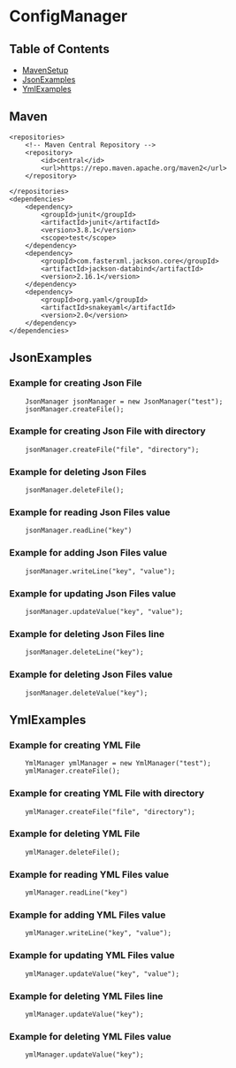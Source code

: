 # ConfigManager

## Table of Contents
 - [MavenSetup](#Maven)
 - [JsonExamples](#JsonExamples)
 - [YmlExamples](#YmlExamples)

## Maven
       
    <repositories>
        <!-- Maven Central Repository -->
        <repository>
            <id>central</id>
            <url>https://repo.maven.apache.org/maven2</url>
        </repository>

    </repositories>
    <dependencies>
        <dependency>
            <groupId>junit</groupId>
            <artifactId>junit</artifactId>
            <version>3.8.1</version>
            <scope>test</scope>
        </dependency>
        <dependency>
            <groupId>com.fasterxml.jackson.core</groupId>
            <artifactId>jackson-databind</artifactId>
            <version>2.16.1</version>
        </dependency>
        <dependency>
            <groupId>org.yaml</groupId>
            <artifactId>snakeyaml</artifactId>
            <version>2.0</version>
        </dependency>
    </dependencies>

## JsonExamples

### Example for creating Json File
        JsonManager jsonManager = new JsonManager("test");
        jsonManager.createFile();

### Example for creating Json File with directory
        jsonManager.createFile("file", "directory");
### Example for deleting Json Files
        jsonManager.deleteFile();
### Example for reading Json Files value
        jsonManager.readLine("key")
### Example for adding Json Files value
        jsonManager.writeLine("key", "value");
### Example for updating Json Files value
        jsonManager.updateValue("key", "value");
### Example for deleting Json Files line
        jsonManager.deleteLine("key");
### Example for deleting Json Files value
        jsonManager.deleteValue("key");
        
## YmlExamples
### Example for creating YML File
        YmlManager ymlManager = new YmlManager("test");
        ymlManager.createFile();

### Example for creating YML File with directory
        ymlManager.createFile("file", "directory");
### Example for deleting YML File
        ymlManager.deleteFile();
### Example for reading YML Files value
        ymlManager.readLine("key")
### Example for adding YML Files value
        ymlManager.writeLine("key", "value");
### Example for updating YML Files value
        ymlManager.updateValue("key", "value");
### Example for deleting YML Files line
        ymlManager.updateValue("key");
### Example for deleting YML Files value
        ymlManager.updateValue("key");
